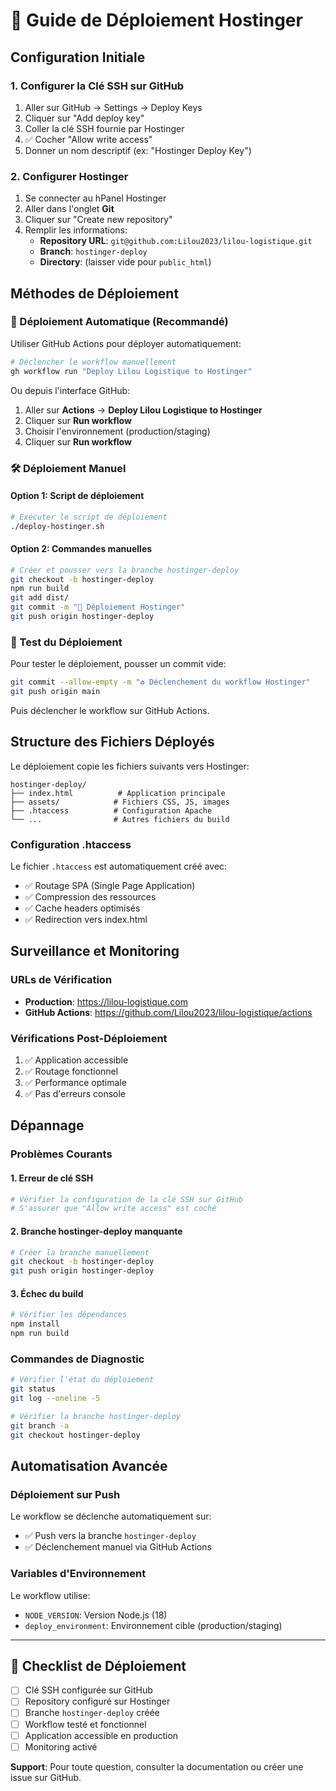 # 🚀 Guide de Déploiement Hostinger

## Configuration Initiale

### 1. Configurer la Clé SSH sur GitHub

1. Aller sur GitHub → Settings → Deploy Keys
2. Cliquer sur "Add deploy key"
3. Coller la clé SSH fournie par Hostinger
4. ✅ Cocher "Allow write access"
5. Donner un nom descriptif (ex: "Hostinger Deploy Key")

### 2. Configurer Hostinger

1. Se connecter au hPanel Hostinger
2. Aller dans l'onglet **Git**
3. Cliquer sur "Create new repository"
4. Remplir les informations:
   - **Repository URL**: `git@github.com:Lilou2023/lilou-logistique.git`
   - **Branch**: `hostinger-deploy`
   - **Directory**: (laisser vide pour `public_html`)

## Méthodes de Déploiement

### 🔄 Déploiement Automatique (Recommandé)

Utiliser GitHub Actions pour déployer automatiquement:

```bash
# Déclencher le workflow manuellement
gh workflow run "Deploy Lilou Logistique to Hostinger"
```

Ou depuis l'interface GitHub:
1. Aller sur **Actions** → **Deploy Lilou Logistique to Hostinger**
2. Cliquer sur **Run workflow**
3. Choisir l'environnement (production/staging)
4. Cliquer sur **Run workflow**

### 🛠️ Déploiement Manuel

#### Option 1: Script de déploiement
```bash
# Exécuter le script de déploiement
./deploy-hostinger.sh
```

#### Option 2: Commandes manuelles
```bash
# Créer et pousser vers la branche hostinger-deploy
git checkout -b hostinger-deploy
npm run build
git add dist/
git commit -m "🚀 Déploiement Hostinger"
git push origin hostinger-deploy
```

### 🧪 Test du Déploiement

Pour tester le déploiement, pousser un commit vide:

```bash
git commit --allow-empty -m "♻️ Déclenchement du workflow Hostinger"
git push origin main
```

Puis déclencher le workflow sur GitHub Actions.

## Structure des Fichiers Déployés

Le déploiement copie les fichiers suivants vers Hostinger:

```
hostinger-deploy/
├── index.html          # Application principale
├── assets/            # Fichiers CSS, JS, images
├── .htaccess          # Configuration Apache
└── ...                # Autres fichiers du build
```

### Configuration .htaccess

Le fichier `.htaccess` est automatiquement créé avec:
- ✅ Routage SPA (Single Page Application)
- ✅ Compression des ressources
- ✅ Cache headers optimisés
- ✅ Redirection vers index.html

## Surveillance et Monitoring

### URLs de Vérification
- **Production**: https://lilou-logistique.com
- **GitHub Actions**: https://github.com/Lilou2023/lilou-logistique/actions

### Vérifications Post-Déploiement
1. ✅ Application accessible
2. ✅ Routage fonctionnel
3. ✅ Performance optimale
4. ✅ Pas d'erreurs console

## Dépannage

### Problèmes Courants

#### 1. Erreur de clé SSH
```bash
# Vérifier la configuration de la clé SSH sur GitHub
# S'assurer que "Allow write access" est coché
```

#### 2. Branche hostinger-deploy manquante
```bash
# Créer la branche manuellement
git checkout -b hostinger-deploy
git push origin hostinger-deploy
```

#### 3. Échec du build
```bash
# Vérifier les dépendances
npm install
npm run build
```

### Commandes de Diagnostic

```bash
# Vérifier l'état du déploiement
git status
git log --oneline -5

# Vérifier la branche hostinger-deploy
git branch -a
git checkout hostinger-deploy
```

## Automatisation Avancée

### Déploiement sur Push

Le workflow se déclenche automatiquement sur:
- ✅ Push vers la branche `hostinger-deploy`
- ✅ Déclenchement manuel via GitHub Actions

### Variables d'Environnement

Le workflow utilise:
- `NODE_VERSION`: Version Node.js (18)
- `deploy_environment`: Environnement cible (production/staging)

---

## 🎯 Checklist de Déploiement

- [ ] Clé SSH configurée sur GitHub
- [ ] Repository configuré sur Hostinger
- [ ] Branche `hostinger-deploy` créée
- [ ] Workflow testé et fonctionnel
- [ ] Application accessible en production
- [ ] Monitoring activé

**Support**: Pour toute question, consulter la documentation ou créer une issue sur GitHub.